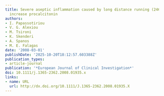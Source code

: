 ```yaml
---
title: Severe aseptic inflammation caused by long distance running (246 km) does not
  increase procalcitonin
authors:
- I. Papassotiriou
- V. G. Alexiou
- M. Tsironi
- K. Skenderi
- A. Spanos
- M. E. Falagas
date: '2008-03-01'
publishDate: '2025-10-20T18:12:57.603388Z'
publication_types:
- article-journal
publication: '*European Journal of Clinical Investigation*'
doi: 10.1111/j.1365-2362.2008.01935.x
links:
- name: URL
  url: http://dx.doi.org/10.1111/J.1365-2362.2008.01935.X
---
```

